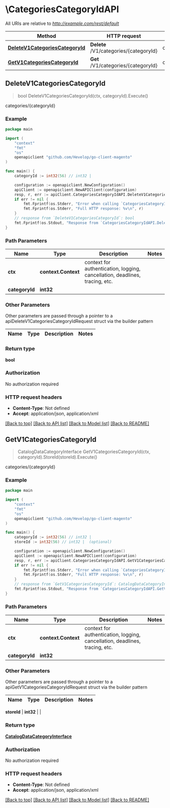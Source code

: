 # \CategoriesCategoryIdAPI

All URIs are relative to *http://example.com/rest/default*

Method | HTTP request | Description
------------- | ------------- | -------------
[**DeleteV1CategoriesCategoryId**](CategoriesCategoryIdAPI.md#DeleteV1CategoriesCategoryId) | **Delete** /V1/categories/{categoryId} | categories/{categoryId}
[**GetV1CategoriesCategoryId**](CategoriesCategoryIdAPI.md#GetV1CategoriesCategoryId) | **Get** /V1/categories/{categoryId} | categories/{categoryId}



## DeleteV1CategoriesCategoryId

> bool DeleteV1CategoriesCategoryId(ctx, categoryId).Execute()

categories/{categoryId}



### Example

```go
package main

import (
	"context"
	"fmt"
	"os"
	openapiclient "github.com/Hevelop/go-client-magento"
)

func main() {
	categoryId := int32(56) // int32 | 

	configuration := openapiclient.NewConfiguration()
	apiClient := openapiclient.NewAPIClient(configuration)
	resp, r, err := apiClient.CategoriesCategoryIdAPI.DeleteV1CategoriesCategoryId(context.Background(), categoryId).Execute()
	if err != nil {
		fmt.Fprintf(os.Stderr, "Error when calling `CategoriesCategoryIdAPI.DeleteV1CategoriesCategoryId``: %v\n", err)
		fmt.Fprintf(os.Stderr, "Full HTTP response: %v\n", r)
	}
	// response from `DeleteV1CategoriesCategoryId`: bool
	fmt.Fprintf(os.Stdout, "Response from `CategoriesCategoryIdAPI.DeleteV1CategoriesCategoryId`: %v\n", resp)
}
```

### Path Parameters


Name | Type | Description  | Notes
------------- | ------------- | ------------- | -------------
**ctx** | **context.Context** | context for authentication, logging, cancellation, deadlines, tracing, etc.
**categoryId** | **int32** |  | 

### Other Parameters

Other parameters are passed through a pointer to a apiDeleteV1CategoriesCategoryIdRequest struct via the builder pattern


Name | Type | Description  | Notes
------------- | ------------- | ------------- | -------------


### Return type

**bool**

### Authorization

No authorization required

### HTTP request headers

- **Content-Type**: Not defined
- **Accept**: application/json, application/xml

[[Back to top]](#) [[Back to API list]](../README.md#documentation-for-api-endpoints)
[[Back to Model list]](../README.md#documentation-for-models)
[[Back to README]](../README.md)


## GetV1CategoriesCategoryId

> CatalogDataCategoryInterface GetV1CategoriesCategoryId(ctx, categoryId).StoreId(storeId).Execute()

categories/{categoryId}



### Example

```go
package main

import (
	"context"
	"fmt"
	"os"
	openapiclient "github.com/Hevelop/go-client-magento"
)

func main() {
	categoryId := int32(56) // int32 | 
	storeId := int32(56) // int32 |  (optional)

	configuration := openapiclient.NewConfiguration()
	apiClient := openapiclient.NewAPIClient(configuration)
	resp, r, err := apiClient.CategoriesCategoryIdAPI.GetV1CategoriesCategoryId(context.Background(), categoryId).StoreId(storeId).Execute()
	if err != nil {
		fmt.Fprintf(os.Stderr, "Error when calling `CategoriesCategoryIdAPI.GetV1CategoriesCategoryId``: %v\n", err)
		fmt.Fprintf(os.Stderr, "Full HTTP response: %v\n", r)
	}
	// response from `GetV1CategoriesCategoryId`: CatalogDataCategoryInterface
	fmt.Fprintf(os.Stdout, "Response from `CategoriesCategoryIdAPI.GetV1CategoriesCategoryId`: %v\n", resp)
}
```

### Path Parameters


Name | Type | Description  | Notes
------------- | ------------- | ------------- | -------------
**ctx** | **context.Context** | context for authentication, logging, cancellation, deadlines, tracing, etc.
**categoryId** | **int32** |  | 

### Other Parameters

Other parameters are passed through a pointer to a apiGetV1CategoriesCategoryIdRequest struct via the builder pattern


Name | Type | Description  | Notes
------------- | ------------- | ------------- | -------------

 **storeId** | **int32** |  | 

### Return type

[**CatalogDataCategoryInterface**](CatalogDataCategoryInterface.md)

### Authorization

No authorization required

### HTTP request headers

- **Content-Type**: Not defined
- **Accept**: application/json, application/xml

[[Back to top]](#) [[Back to API list]](../README.md#documentation-for-api-endpoints)
[[Back to Model list]](../README.md#documentation-for-models)
[[Back to README]](../README.md)

